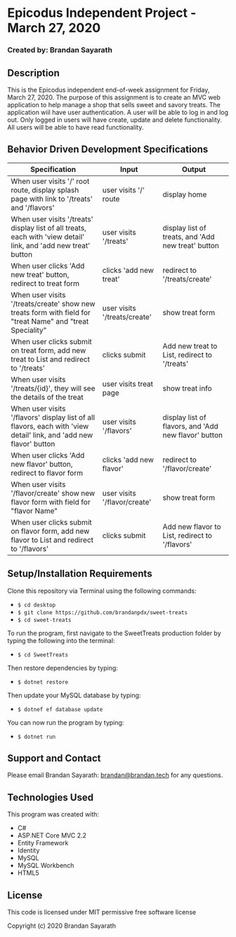 # Epicodus Independent Project - March 27, 2020

### Created by: Brandan Sayarath

## Description

This is the Epicodus independent end-of-week assignment for Friday, March 27, 2020.  The purpose of this assignment is to create an MVC web application to help manage a shop that sells sweet and savory treats. The application wiil have user authentication. A user will be able to log in and log out. Only logged in users will have create, update and delete functionality. All users will be able to have read functionality.

## Behavior Driven Development Specifications

| Specification             | Input 	|     Output      |
|-------------------------	|-------	|----------------	|
|When user visits '/' root route, display splash page with link to '/treats' and '/flavors' | user visits '/' route | display home|
| When user visits '/treats' display list of all treats, each with 'view detail' link, and 'add new treat' button | user visits '/treats' | display list of treats, and 'Add new treat' button|
| When user clicks 'Add new treat' button, redirect to treat form | clicks 'add new treat' | redirect to '/treats/create'|
| When user visits '/treats/create' show new treats form with field for "treat Name" and "treat Speciality" | user visits '/treats/create' | show treat form |
| When user clicks submit on treat form, add new treat to List and redirect to '/treats' | clicks submit | Add new treat to List, redirect to '/treats' |
| When user visits '/treats/{id}', they will see the details of the treat | user visits treat page | show treat info |
| When user visits '/flavors' display list of all flavors, each with 'view detail' link, and 'add new flavor' button | user visits '/flavors' | display list of flavors, and 'Add new flavor' button|
| When user clicks 'Add new flavor' button, redirect to flavor form | clicks 'add new flavor' | redirect to '/flavor/create'|
| When user visits '/flavor/create' show new flavor form with field for "flavor Name" | user visits '/flavor/create' | show treat form |
| When user clicks submit on flavor form, add new flavor to List and redirect to '/flavors' | clicks submit | Add new flavor to List, redirect to '/flavors' |


## Setup/Installation Requirements

Clone this repository via Terminal using the following commands:
* ```$ cd desktop```
* ```$ git clone https://github.com/brandanpdx/sweet-treats```
* ```$ cd sweet-treats```

To run the program, first navigate to the SweetTreats production folder by typing the following into the terminal: 

* ```$ cd SweetTreats```

Then restore dependencies by typing:
* ```$ dotnet restore```

Then update your MySQL database by typing: 
* ```$ dotnef ef database update```

You can now run the program by typing:
* ```$ dotnet run```


## Support and Contact

Please email Brandan Sayarath: brandan@brandan.tech for any questions.

## Technologies Used

This program was created with:

* C#
* ASP.NET Core MVC 2.2
* Entity Framework
* Identity 
* MySQL
* MySQL Workbench 
* HTML5

## License

This code is licensed under MIT permissive free software license

Copyright (c) 2020 Brandan Sayarath

